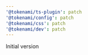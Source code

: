 ```yaml
---
'@tokenami/ts-plugin': patch
'@tokenami/config': patch
'@tokenami/css': patch
'@tokenami/dev': patch
---
```


Initial version
